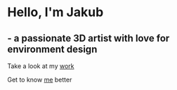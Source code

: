 # Hello, I'm Jakub
## - a passionate 3D artist with love for environment design

Take a look at my [work](portfolio.md)

Get to know [me](about-me.md) better

